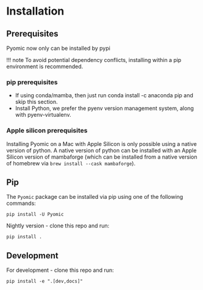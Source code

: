 # Installation

## Prerequisites

Pyomic now only can be installed by pypi

!!! note 
    To avoid potential dependency conflicts, installing within a pip environment is recommended.

### pip prerequisites
- If using conda/mamba, then just run conda install -c anaconda pip and skip this section.
- Install Python, we prefer the pyenv version management system, along with pyenv-virtualenv.

### Apple silicon prerequisites
Installing Pyomic on a Mac with Apple Silicon is only possible using a native version of python. A native version of python can be installed with an Apple Silicon version of mambaforge (which can be installed from a native version of homebrew via `brew install --cask mambaforge`). 

## Pip

The `Pyomic` package can be installed via pip using one of the following commands:

```
pip install -U Pyomic
```
Nightly version - clone this repo and run:
```
pip install .
```

## Development
For development - clone this repo and run:
```
pip install -e ".[dev,docs]"
```


